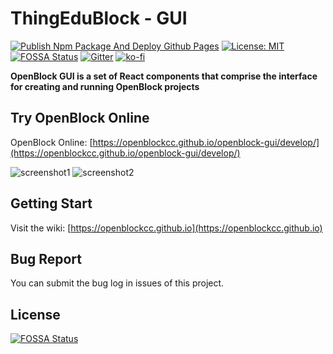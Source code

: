 # ThingEduBlock - GUI

[![Publish Npm Package And Deploy Github Pages](https://github.com/openblockcc/openblock-gui/actions/workflows/publish-npm-package-and-deploy-gh-pages.yml/badge.svg)](https://github.com/openblockcc/openblock-gui/actions/workflows/publish-npm-package-and-deploy-gh-pages.yml)
[![License: MIT](https://img.shields.io/badge/License-MIT-yellow.svg)](https://opensource.org/licenses/MIT)
[![FOSSA Status](https://app.fossa.com/api/projects/git%2Bgithub.com%2Fopenblockcc%2Fopenblock-gui.svg?type=shield)](https://app.fossa.com/projects/git%2Bgithub.com%2Fopenblockcc%2Fopenblock-gui?ref=badge_shield)
[![Gitter](https://badges.gitter.im/openblockcc/community.svg)](https://gitter.im/openblockcc/community?utm_source=badge&utm_medium=badge&utm_campaign=pr-badge)
[![ko-fi](https://img.shields.io/badge/donate-sponsors-ea4aaa.svg?logo=ko-fi)](https://ko-fi.com/X8X66DATO)

**OpenBlock GUI is a set of React components that comprise the interface for creating and running OpenBlock projects**

## Try OpenBlock Online

OpenBlock Online: [https://openblockcc.github.io/openblock-gui/develop/](https://openblockcc.github.io/openblock-gui/develop/)

![screenshot1](./docs/screenshot1.png)
![screenshot2](./docs/screenshot2.png)

## Getting Start

Visit the wiki: [https://openblockcc.github.io](https://openblockcc.github.io)

## Bug Report

You can submit the bug log in issues of this project.


## License
[![FOSSA Status](https://app.fossa.com/api/projects/git%2Bgithub.com%2Fopenblockcc%2Fopenblock-gui.svg?type=large)](https://app.fossa.com/projects/git%2Bgithub.com%2Fopenblockcc%2Fopenblock-gui?ref=badge_large)
